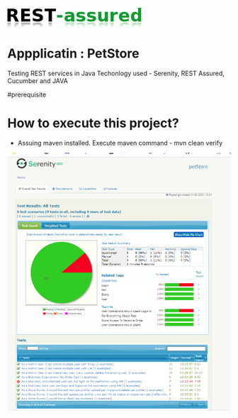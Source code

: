 ![REST Assured](rest-assured-logo-green.png)
# Appplicatin : PetStore
Testing REST services in Java
Techonlogy used - Serenity, REST Assured, Cucumber and JAVA

#prerequisite


# How to execute this project?
* Assuing maven installed.
Execute maven command  - mvn clean verify

![Test Report](TestReport.png)



